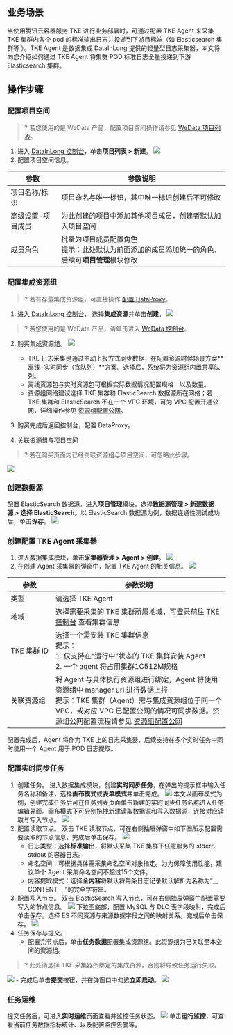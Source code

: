 ## 业务场景
当使用腾讯云容器服务 TKE 进行业务部署时，可通过配置 TKE Agent 来采集 TKE 集群内各个 pod 的标准输出日志并投递到下游目标端（如 Elasticsearch 集群等 ）。TKE Agent 是数据集成 DataInLong 提供的轻量型日志采集器，本文将向您介绍如何通过 TKE Agent 将集群 POD 标准日志全量投递到下游 Elasticsearch 集群。

## 操作步骤
### 配置项目空间
>? 若您使用的是 WeData 产品，配置项目空间操作请参见 [WeData 项目列表](https://cloud.tencent.com/document/product/1267/72614)。

1. 进入 [DataInLong 控制台](https://console.cloud.tencent.com/datainlong/projectlist)，单击**项目列表 > 新建**。
![](https://qcloudimg.tencent-cloud.cn/raw/567def980c8354c4d368b9592168a4f4.png)
2. 配置项目空间信息。
<table>
<thead>
<tr>
<th>参数</th>
<th>参数说明</th>
</tr>
</thead>
<tbody><tr>
<td>项目名称/标识</td>
<td>项目命名与唯一标识，其中唯一标识创建后不可修改</td>
</tr>
<tr>
<td>高级设置-项目成员</td>
<td>为此创建的项目中添加其他项目成员，创建者默认加入项目空间</td>
</tr>
<tr>
<td>成员角色</td>
<td>批量为项目成员配置角色<br>提示：此处默认为前面添加的成员添加统一的角色，后续可<b>项目管理</b>模块修改</td>
</tr>
</tbody></table>

### 配置集成资源组
>? 若有存量集成资源组，可直接操作 [配置 DataProxy](#配置DataProxy)。
>
1. 进入 [DataInLong 控制台](https://console.cloud.tencent.com/datainlong/projectlist)， 选择**集成资源**并单击**创建**。
![](https://qcloudimg.tencent-cloud.cn/raw/b9c8e6f70eead3e113e0daf460f747fd.png)
>? 若您使用的是 WeData 产品，请单击进入 [WeData 控制台](https://console.cloud.tencent.com/wedata/fusion/executorResource)。

2. 购买集成资源组。
![](https://qcloudimg.tencent-cloud.cn/raw/117fc0daa48422929beec20169c539ba.png)
     - TKE 日志采集是通过主动上报方式同步数据，在配置资源时候场景方案**离线+实时同步（含队列）**方案。选择后，系统将为资源组内置共享队列。
     - 离线资源包与实时资源包可根据实际数据情况配置规格、以及数量。
     - 资源组网络建议选择 TKE 集群和 ElasticSearch 数据源所在网络；若 TKE 集群和 ElasticSearch 不在一个 VPC 环境，可为 VPC 配置开通公网，详细操作参见 [资源组配置公网](https://cloud.tencent.com/document/product/1580/81042)。
3. 购买完成后返回控制台，配置 DataProxy。[](id:配置DataProxy)

4. 关联资源组与项目空间
>? 若在购买页面内已经关联资源组与项目空间，可忽略此步骤。
>
![](https://qcloudimg.tencent-cloud.cn/raw/420e93919f30316621b933e6ee099663.png)

### 创建数据源
配置 ElasticSearch 数据源。进入**项目管理**模块，选择**数据源管理 > 新建数据源 > 选择 ElasticSearch**。以 ElasticSearch 数据源为例，数据连通性测试成功后，单击**保存**。
![](https://qcloudimg.tencent-cloud.cn/raw/d7cafe0f16d4b4dead7eb8bf7a408321.png)

###  创建配置 TKE Agent 采集器
1. 进入数据集成模块，单击**采集器管理 > Agent > 创建**。
![](https://qcloudimg.tencent-cloud.cn/raw/464a816bc935fc375d8d3aef13d86bf2.png)
2. 在创建 Agent 采集器的弹窗中，配置 TKE Agent 的相关信息。
![](https://qcloudimg.tencent-cloud.cn/raw/d9b2f7bfde21c00c84b5b70e3c723825.png)
<table>
<thead>
<tr>
<th>参数</th>
<th>参数说明</th>
</tr>
</thead>
<tbody><tr>
<td>类型</td>
<td>请选择 TKE Agent</td>
</tr>
<tr>
<td>地域</td>
<td>选择需要采集的 TKE 集群所属地域，可登录前往 <a href="https://console.cloud.tencent.com/tke2/cluster?rid=8">TKE 控制台</a> 查看集群信息</td>
</tr>
<tr>
<td><nobr>TKE 集群 ID</td>
<td>选择一个需安装 TKE 集群信息<br>提示：<br>1. 仅支持在“运行中”状态的 TKE 集群安装 Agent  <br>2. 一个 agent 将占用集群1C512M规格</td>
</tr>
<tr>
<td>关联资源组</td>
<td>将 Agent 与具体执行资源组进行绑定，Agent 将使用资源组中 manager url 进行数据上报<br>提示：TKE 集群（Agent）需与集成资源组位于同一个 VPC，或对应 VPC 已配置公网的情况可同步数据。资源组公网配置流程请参见 <a href="https://cloud.tencent.com/document/product/1580/81042">资源组配置公网</a></td>
</tr>
</tbody></table>
配置完成后，Agent 将作为 TKE 上的日志采集器，后续支持在多个实时任务中同时使用一个 Agent 用于 POD 日志提取。

### 配置实时同步任务
1. 创建任务。
进入数据集成模块，创建**实时同步任务**，在弹出的提示框中输入任务名称和备注，选择**画布模式**或**表单模式**并单击完成。
![](https://qcloudimg.tencent-cloud.cn/raw/8c903c8552b0535a7a43b2408580e12d.png)
本文以画布模式为例，创建完成任务后可在任务列表页面单击新建的实时同步任务名称进入任务编辑界面。画布模式下可分别拖拽新建读取数据源和写入数据源，连接对应读取与写入节点。
![](https://qcloudimg.tencent-cloud.cn/raw/23844852c583f6d4693a85880333c806.png)
2. 配置读取节点。
双击 TKE 读取节点，可在右侧抽屉弹窗中如下图所示配置需要读取的节点信息，完成后单击保存。
![](https://qcloudimg.tencent-cloud.cn/raw/c6b12987d1c95f0c1550d5a3318871aa.png)
    - 日志类型：选择**标准输出**，将默认采集 TKE 集群下任意服务的 stderr、stdout 的容器日志。
    - 命名空间：可根据具体需采集命名空间对象指定。为为保障使用性能，建议单个 Agent 采集命名空间不超过15个文件。
    - 内容提取模式：选择**全内容**将默认将每条日志记录默认解析为名称为“__ CONTENT __”的完全字符串。
3. 配置写入节点。
双击 ElasticSearch 写入节点，可在右侧抽屉弹窗中配置需要写入的节点信息。
![](https://qcloudimg.tencent-cloud.cn/raw/4df2bdf1f6e3fbdfe2a2a7b1e9967927.png)
下拉至底部，配置 MySQL 与 DLC 表字段映射，完成后单击保存。选择 ES 不同资源与来源数据字段之间的映射关系。完成后单击保存。
![](https://qcloudimg.tencent-cloud.cn/raw/2380adea35bd6cda624416b5512033c9.png)
4. 任务保存与提交。
    - 配置完节点后，单击**任务数据**配置集成资源组。此资源组为已关联至本空间的资源组。
>? 此处请选择 TKE 采集器所绑定的集成资源，否则将导致任务运行失败。
>
![](https://qcloudimg.tencent-cloud.cn/raw/f3f339cc73a3497e2e1a88c3e336294d.png)
    - 完成后单击**提交**按钮，并在弹窗口中勾选**立即启动**。
![](https://qcloudimg.tencent-cloud.cn/raw/6dad775b1bd7595a594a765f6643a0b4.png)

### 任务运维
提交任务后，可进入**实时运维**页面查看并监控任务状态。
![](https://qcloudimg.tencent-cloud.cn/raw/369b0ec37026c3592f5df654ebac9a53.png)
单击**运行监控**，可查看当前任务数据指标统计、以及配置监控告警等。


